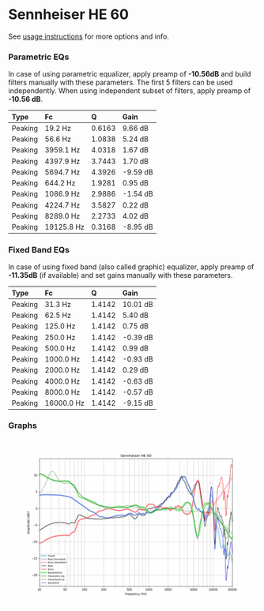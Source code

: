 # Sennheiser HE 60
See [usage instructions](https://github.com/jaakkopasanen/AutoEq#usage) for more options and info.

### Parametric EQs
In case of using parametric equalizer, apply preamp of **-10.56dB** and build filters manually
with these parameters. The first 5 filters can be used independently.
When using independent subset of filters, apply preamp of **-10.56 dB**.

| Type    | Fc         |      Q | Gain     |
|:--------|:-----------|:-------|:---------|
| Peaking | 19.2 Hz    | 0.6163 | 9.66 dB  |
| Peaking | 56.6 Hz    | 1.0838 | 5.24 dB  |
| Peaking | 3959.1 Hz  | 4.0318 | 1.67 dB  |
| Peaking | 4397.9 Hz  | 3.7443 | 1.70 dB  |
| Peaking | 5694.7 Hz  | 4.3926 | -9.59 dB |
| Peaking | 644.2 Hz   | 1.9281 | 0.95 dB  |
| Peaking | 1086.9 Hz  | 2.9886 | -1.54 dB |
| Peaking | 4224.7 Hz  | 3.5827 | 0.22 dB  |
| Peaking | 8289.0 Hz  | 2.2733 | 4.02 dB  |
| Peaking | 19125.8 Hz | 0.3168 | -8.95 dB |

### Fixed Band EQs
In case of using fixed band (also called graphic) equalizer, apply preamp of **-11.35dB**
(if available) and set gains manually with these parameters.

| Type    | Fc         |      Q | Gain     |
|:--------|:-----------|:-------|:---------|
| Peaking | 31.3 Hz    | 1.4142 | 10.01 dB |
| Peaking | 62.5 Hz    | 1.4142 | 5.40 dB  |
| Peaking | 125.0 Hz   | 1.4142 | 0.75 dB  |
| Peaking | 250.0 Hz   | 1.4142 | -0.39 dB |
| Peaking | 500.0 Hz   | 1.4142 | 0.99 dB  |
| Peaking | 1000.0 Hz  | 1.4142 | -0.93 dB |
| Peaking | 2000.0 Hz  | 1.4142 | 0.29 dB  |
| Peaking | 4000.0 Hz  | 1.4142 | -0.63 dB |
| Peaking | 8000.0 Hz  | 1.4142 | -0.57 dB |
| Peaking | 16000.0 Hz | 1.4142 | -9.15 dB |

### Graphs
![](./Sennheiser%20HE%2060.png)